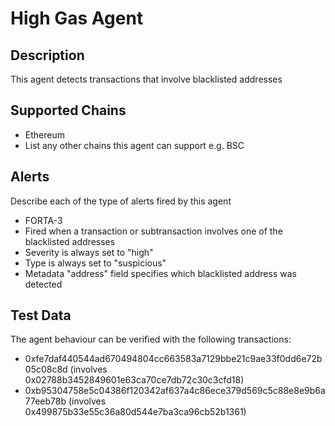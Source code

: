 # High Gas Agent

## Description

This agent detects transactions that involve blacklisted addresses

## Supported Chains

- Ethereum
- List any other chains this agent can support e.g. BSC

## Alerts

Describe each of the type of alerts fired by this agent

- FORTA-3
 - Fired when a transaction or subtransaction involves one of the blacklisted addresses
 - Severity is always set to "high"
 - Type is always set to "suspicious"
 - Metadata "address" field specifies which blacklisted address was detected

## Test Data

The agent behaviour can be verified with the following transactions:

  - 0xfe7daf440544ad670494804cc663583a7129bbe21c9ae33f0dd6e72b05c08c8d (involves 0x02788b3452849601e63ca70ce7db72c30c3cfd18)
  - 0xb95304758e5c04386f120342af637a4c86ece379d569c5c88e8e9b6a77eeb78b (involves 0x499875b33e55c36a80d544e7ba3ca96cb52b1361)
